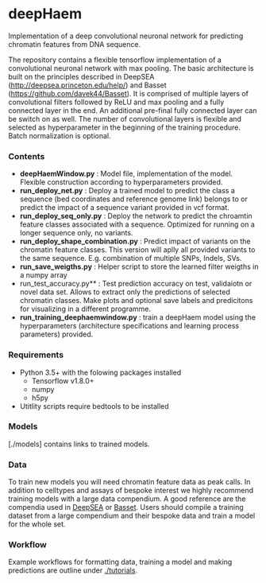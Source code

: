 # deepHaem
Implementation of a deep convolutional neuronal network for predicting chromatin features from DNA sequence.

The repository contains a flexible tensorflow implementation of a convolutional neuronal network with max pooling. The basic architecture is built on the principles described in DeepSEA (http://deepsea.princeton.edu/help/) and Basset (https://github.com/davek44/Basset). It is comprised of multiple layers of convolutional filters followed by ReLU and max pooling and a fully connected layer in the end. An additional pre-final fully connected layer can be switch on as well. The number of convolutional layers is flexible and selected as hyperparameter in the beginning of the training procedure. Batch normalization is optional.


### Contents

* **deepHaemWindow.py** : Model file, implementation of the model. Flexible construction according to hyperparameters provided.
* **run_deploy_net.py** : Deploy a trained model to predict the class a sequence (bed coordinates and reference genome link) belongs to or predict the impact of a sequence variant provided in vcf format.
* **run_deploy_seq_only.py** : Deploy the network to predict the chroamtin feature classes associated with a sequence. Optimized for running on a longer sequence only, no variants.
* **run_deploy_shape_combination.py** : Predict impact of variants on the chromatin feature classes. This version will aplly all provided variants to the same sequence. E.g. combination of multiple SNPs, Indels, SVs.
* **run_save_weigths.py** : Helper script to store the learned filter weigths in a numpy array
* run_test_accuracy.py** : Test prediction accuracy on test, validaiotn or novel data set. Allows to extract only the predictions of selected chromatin classes. Make plots and optional save labels and predicitons for visualizing in a different programme.
* **run_training_deephaemwindow.py** : train a deepHaem model  using the hyperparameters (architecture specifications and learning process parameters) provided.

### Requirements

* Python 3.5+ with the folowing packages installed
  * Tensorflow v1.8.0+
  * numpy
  * h5py
* Utitlity scripts require bedtools to be installed


### Models
[./models] contains links to trained models.

### Data

To train new models you will need chromatin feature data as peak calls. In addition to celltypes and assays of bespoke interest we highly recommend training models with a large data compendium. A good reference are the compendia used in [DeepSEA](http://deepsea.princeton.edu/help/) or [Basset](https://github.com/davek44/Basset). Users should compile a training dataset from a large compendium and their bespoke data and train a model for the whole set.

### Workflow

Example workflows for formatting data, training a model and making predictions are outline under [./tutorials](./tutorials).
